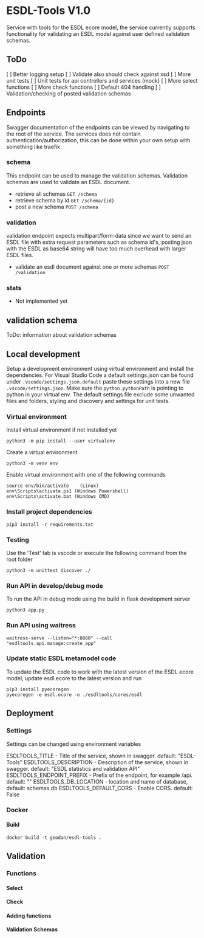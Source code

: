 # ESDL-Tools V1.0
Service with tools for the ESDL ecore model, the service currently supports functionality for validating an ESDL model against user defined validation schemas. 

## ToDo
[ ] Better logging setup
[ ] Validate also should check against xsd
[ ] More unit tests
[ ] Unit tests for api controllers and services (mock)
[ ] More select functions
[ ] More check functions
[ ] Default 404 handling
[ ] Validation/checking of posted validation schemas

## Endpoints
Swagger documentation of the endpoints can be viewed by navigating to the root of the service. The services does not contain authentication/authorization, this can be done within your own setup with something like traefik.

### schema
This endpoint can be used to manage the validation schemas. Validation schemas are used to validate an ESDL document.

- retrieve all schemas ```GET /schema```
- retrieve schema by id ```GET /schema/{id}```
- post a new schema ```POST /schema```

### validation
validation endpoint expects multipart/form-data since we want to send an ESDL file with extra request parameters such as schema id's, posting json with the ESDL as base64 string will have too much overhead with larger ESDL files.

- validate an esdl document against one or more schemas ```POST /validation```

### stats
- Not implemented yet

## validation schema
ToDo: information about validation schemas

## Local development
Setup a development environment using virtual environment and install the dependencies. For Visual Studio Code a default settings.json can be found under ```.vscode/settings.json.default``` paste these settings into a new file ```.vscode/settings.json```. Make sure the ```python.pythonPath``` is pointing to python in your virtual env. The default settings file exclude some unwanted files and folders, styling and discovery and settings for unit tests.

### Virtual environment
Install virtual environment if not installed yet
```
python3 -m pip install --user virtualenv
```

Create a virtual environment
```
python3 -m venv env
```

Enable virtual environment with one of the following commands
```
source env/bin/activate    (Linux)
env\Scripts\activate.ps1 (Windows Powershell)
env\Scripts\activate.bat (Windows CMD)
```

### Install project dependencies
```
pip3 install -r requirements.txt
```

### Testing
Use the 'Test' tab is vscode or execute the following command from the root folder
```
python3 -m unittest discover ./
```

### Run API in develop/debug mode
To run the API in debug mode using the build in flask development server
```
python3 app.py
```

### Run API using waitress
```
waitress-serve --listen="*:8080" --call "esdltools.api.manage:create_app"
```

### Update static ESDL metamodel code
To update the ESDL code to work with the latest version of the ESDL ecore model, update esdl.ecore to the latest version and run
```
pip3 install pyecoregen
pyecoregen -e esdl.ecore -o ./esdltools/cores/esdl
```

## Deployment

### Settings
Settings can be changed using environment variables

ESDLTOOLS_TITLE - Title of the service, shown in swagger. default: "ESDL-Tools"
ESDLTOOLS_DESCRIPTION - Description of the service, shown in swagger. default: "ESDL statistics and validation API"
ESDLTOOLS_ENDPOINT_PREFIX - Prefix of the endpoint, for example /api. default: ""
ESDLTOOLS_DB_LOCATION - location and name of database, default: schemas.db
ESDLTOOLS_DEFAULT_CORS - Enable CORS. default: False

### Docker

#### Build
```
docker build -t geodan/esdl-tools .
```

## Validation

### Functions

#### Select

#### Check

#### Adding functions

#### Validation Schemas
